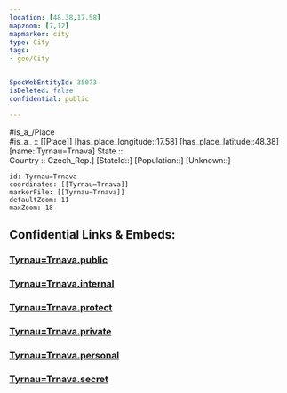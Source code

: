 ```yaml
---
location: [48.38,17.58] 
mapzoom: [7,12] 
mapmarker: city 
type: City
tags:
- geo/City


SpocWebEntityId: 35073
isDeleted: false
confidential: public

---
```

#is_a_/Place  
#is_a_ :: [[Place]] 
[has_place_longitude::17.58] 
[has_place_latitude::48.38] 
[name::Tyrnau=Trnava] 
State ::  
Country :: Czech_Rep.] 
[StateId::] 
[Population::] 
[Unknown::] 


```leaflet
id: Tyrnau=Trnava
coordinates: [[Tyrnau=Trnava]] 
markerFile: [[Tyrnau=Trnava]] 
defaultZoom: 11 
maxZoom: 18
```


## Confidential Links & Embeds: 

### [Tyrnau=Trnava.public](/_public/\Earth\Continent\Europe\Europe~Central\Slovakia\Regions~Slovakia\Trnavský\CityTyrnau=Trnava.public.md) 

### [Tyrnau=Trnava.internal](/_internal/\Earth\Continent\Europe\Europe~Central\Slovakia\Regions~Slovakia\Trnavský\CityTyrnau=Trnava.internal.md) 

### [Tyrnau=Trnava.protect](/_protect/\Earth\Continent\Europe\Europe~Central\Slovakia\Regions~Slovakia\Trnavský\CityTyrnau=Trnava.protect.md) 

### [Tyrnau=Trnava.private](/_private/\Earth\Continent\Europe\Europe~Central\Slovakia\Regions~Slovakia\Trnavský\CityTyrnau=Trnava.private.md) 

### [Tyrnau=Trnava.personal](/_personal/\Earth\Continent\Europe\Europe~Central\Slovakia\Regions~Slovakia\Trnavský\CityTyrnau=Trnava.personal.md) 

### [Tyrnau=Trnava.secret](/_secret/\Earth\Continent\Europe\Europe~Central\Slovakia\Regions~Slovakia\Trnavský\CityTyrnau=Trnava.secret.md)

